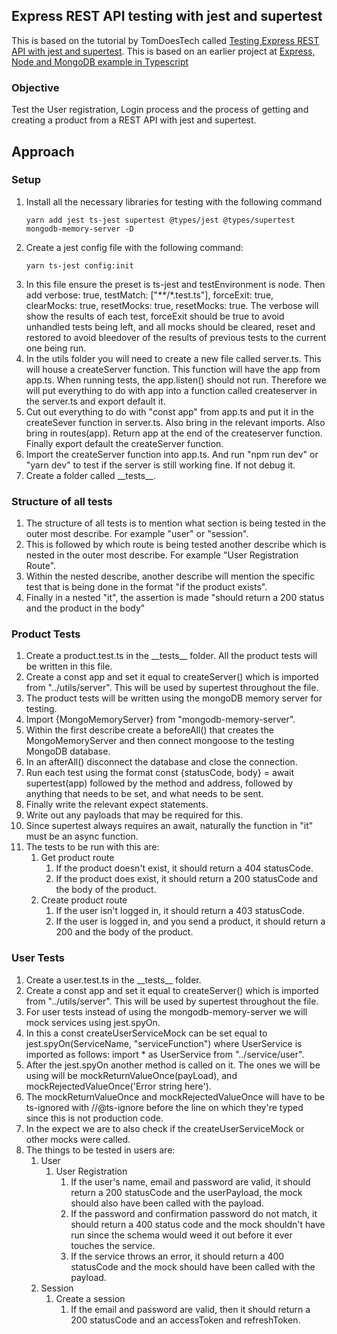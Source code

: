 ## Express REST API testing with jest and supertest

This is based on the tutorial by TomDoesTech called [Testing Express REST API with jest and supertest](https://www.youtube.com/watch?v=r5L1XRZaCR0). This is based on an earlier project at [Express, Node and MongoDB example in Typescript](https://github.com/deepnair/typescriptnodemongodbexample)

### Objective

Test the User registration, Login process and the process of getting and creating a product from a REST API with jest and supertest.

## Approach

### Setup

1. Install all the necessary libraries for testing with the following command
    ```
    yarn add jest ts-jest supertest @types/jest @types/supertest mongodb-memory-server -D
    ```
1. Create a jest config file with the following command:
    ```
    yarn ts-jest config:init
    ```
1. In this file ensure the preset is ts-jest and testEnvironment is node. Then add verbose: true, testMatch: ["**/*.test.ts"], forceExit: true, clearMocks: true, resetMocks: true, resetMocks: true. The verbose will show the results of each test, forceExit should be true to avoid unhandled tests being left, and all mocks should be cleared, reset and restored to avoid bleedover of the results of previous tests to the current one being run.
1. In the utils folder you will need to create a new file called server.ts. This will house a createServer function. This function will have the app from app.ts. When running tests, the app.listen() should not run. Therefore we will put everything to do with app into a function called createserver in the server.ts and export default it.
1. Cut out everything to do with "const app" from app.ts and put it in the createSever function in server.ts. Also bring in the relevant imports. Also bring in routes(app). Return app at the end of the createserver function. Finally export default the createServer function. 
1. Import the createServer function into app.ts. And run "npm run dev" or "yarn dev" to test if the server is still working fine. If not debug it.
1. Create a folder called \_\_tests_\_. 

### Structure of all tests
1. The structure of all tests is to mention what section is being tested in the outer most describe. For example "user" or "session".
1. This is followed by which route is being tested another describe which is nested in the outer most describe. For example "User Registration Route".
1. Within the nested describe, another describe will mention the specific test that is being done in the format "if the product exists". 
1. Finally in a nested "it", the assertion is made "should return a 200 status and the product in the body"

### Product Tests
1. Create a product.test.ts in the \_\_tests_\_ folder. All the product tests will be written in this file.
1. Create a const app and set it equal to createServer() which is imported from "../utils/server". This will be used by supertest throughout the file.
1. The product tests will be written using the mongoDB memory server for testing.
1. Import {MongoMemoryServer} from "mongodb-memory-server". 
1. Within the first describe create a beforeAll() that creates the MongoMemoryServer and then connect mongoose to the testing MongoDB database.
1. In an afterAll() disconnect the database and close the connection.
1. Run each test using the format const {statusCode, body} = await supertest(app) followed by the method and address, followed by anything that needs to be set, and what needs to be sent.
1. Finally write the relevant expect statements.
1. Write out any payloads that may be required for this. 
1. Since supertest always requires an await, naturally the function in "it" must be an async function.
1. The tests to be run with this are:
    1. Get product route
        1. If the product doesn't exist, it should return a 404 statusCode.
        1. If the product does exist, it should return a 200 statusCode and the body of the product.
    1. Create product route
        1. If the user isn't logged in, it should return a 403 statusCode.
        1. If the user is logged in, and you send a product, it should return a 200 and the body of the product.

### User Tests
1. Create a user.test.ts in the \_\_tests_\_ folder.
1. Create a const app and set it equal to createServer() which is imported from "../utils/server". This will be used by supertest throughout the file.
1. For user tests instead of using the mongodb-memory-server we will mock services using jest.spyOn.
1. In this a const createUserServiceMock can be set equal to jest.spyOn(ServiceName, "serviceFunction") where UserService is imported as follows: import * as UserService from "../service/user".
1. After the jest.spyOn another method is called on it. The ones we will be using will be mockReturnValueOnce(payLoad), and mockRejectedValueOnce('Error string here').
1. The mockReturnValueOnce and mockRejectedValueOnce will have to be ts-ignored with //@ts-ignore before the line on which they're typed since this is not production code.
1. In the expect we are to also check if the createUserServiceMock or other mocks were called.
1. The things to be tested in users are:
    1. User
        1. User Registration
            1. If the user's name, email and password are valid, it should return a 200 statusCode and the userPayload, the mock should also have been called with the payload.
            1. If the password and confirmation password do not match, it should return a 400 status code and the mock shouldn't have run since the schema would weed it out before it ever touches the service.
            1. If the service throws an error, it should return a 400 statusCode and the mock should have been called with the payload.
    1. Session
        1. Create a session
            1. If the email and password are valid, then it should return a 200 statusCode and an accessToken and refreshToken.

